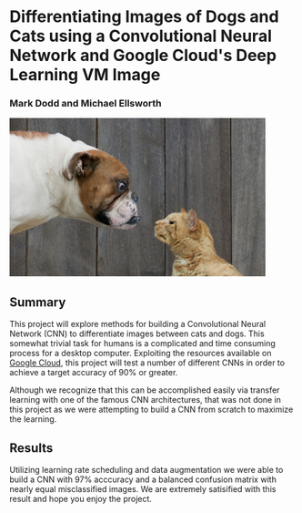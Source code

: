 # Differentiating Images of Dogs and Cats using a Convolutional Neural Network and Google Cloud's Deep Learning VM Image
### Mark Dodd and Michael Ellsworth

![title](img/woof_meow.jpg)

## Summary

This project will explore methods for building a Convolutional Neural Network (CNN) to differentiate images between cats and dogs. This somewhat trivial task for humans is a complicated and time consuming process for a desktop computer. Exploiting the resources available on [Google Cloud](https://cloud.google.com/deep-learning-vm), this project will test a number of different CNNs in order to achieve a target accuracy of 90% or greater.

Although we recognize that this can be accomplished easily via transfer learning with one of the famous CNN architectures, that was not done in this project as we were attempting to build a CNN from scratch to maximize the learning.

## Results

Utilizing learning rate scheduling and data augmentation we were able to build a CNN with 97% acccuracy and a balanced confusion matrix with nearly equal misclassified images. We are extremely satisified with this result and hope you enjoy the project.
